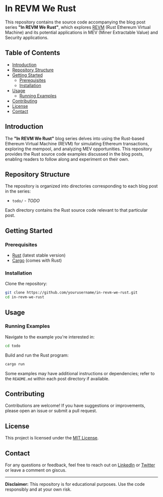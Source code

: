 # In REVM We Rust

This repository contains the source code accompanying the blog post series **"In REVM We Rust"**, which explores [REVM](https://github.com/bluealloy/revm) (Rust Ethereum Virtual Machine) and its potential applications in MEV (Miner Extractable Value) and Security applications.

## Table of Contents

- [Introduction](#introduction)
- [Repository Structure](#repository-structure)
- [Getting Started](#getting-started)
  - [Prerequisites](#prerequisites)
  - [Installation](#installation)
- [Usage](#usage)
  - [Running Examples](#running-examples)
- [Contributing](#contributing)
- [License](#license)
- [Contact](#contact)

## Introduction

The **"In REVM We Rust"** blog series delves into using the Rust-based Ethereum Virtual Machine (REVM) for simulating Ethereum transactions, exploring the mempool, and analyzing MEV opportunities. This repository provides the Rust source code examples discussed in the blog posts, enabling readers to follow along and experiment on their own.

## Repository Structure

The repository is organized into directories corresponding to each blog post in the series:

- `todo/` - *TODO*

Each directory contains the Rust source code relevant to that particular post.

## Getting Started

### Prerequisites

- [Rust](https://www.rust-lang.org/tools/install) (latest stable version)
- [Cargo](https://doc.rust-lang.org/cargo/) (comes with Rust)

### Installation

Clone the repository:

```bash
git clone https://github.com/yourusername/in-revm-we-rust.git
cd in-revm-we-rust
```

## Usage

### Running Examples

Navigate to the example you're interested in:

```bash
cd todo
```

Build and run the Rust program:

```bash
cargo run
```

Some examples may have additional instructions or dependencies; refer to the `README.md` within each post directory if available.

## Contributing

Contributions are welcome! If you have suggestions or improvements, please open an issue or submit a pull request.

## License

This project is licensed under the [MIT License](LICENSE).

## Contact

For any questions or feedback, feel free to reach out on [LinkedIn](https://www.linkedin.com/in/edoardoierina/) or [Twitter](https://twitter.com/eierina) or leave a comment on giscus.


---

**Disclaimer:** This repository is for educational purposes. Use the code responsibly and at your own risk.